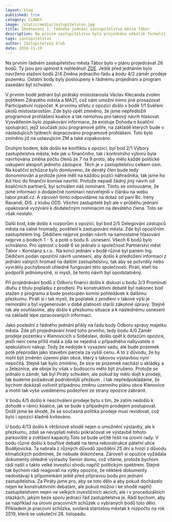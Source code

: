 ```yaml
---
layout: blog
published: true
category: CLANKY
image: /static/media/zastupitelstvo.jpg
title: Zhodnocení 1. řádného jednání zastupitelstva města Tábor
description: Na prvním zastupitelstvu bylo projednáno několik formalit, ustavení finančního a kontrolního výboru, ale i některé majetkové záležistosti. Opozice si nenechala ujít příležitost k útokům.
tags: zastupitelstvo
author: Zastupitelský klub
date: 2018-11-19
---
```


Na prvním řádném zastupitelstvu města Tábor bylo v plánu projednávat 26 bodů. Ty jsou pro úplnost k nahlédnutí [ZDE](http://taborcz.eu/assets/File.ashx?id_org=16470&id_dokumenty=61765).
Ještě před jednáním bylo navrženo stažení bodů 2/4 Změna jednacího řádu a bodu 4/2 záměr prodeje pozemku.
Ostatní body byly postoupeny k řádnému projednání a program zasedání byl schválen.

V prvním bodě jednání byl pirátský místostarosta Václav Klecanda zvolen politikem Zdravého města a MA21, což nám umožní mimo jiné prosazovat Participativní rozpočet.
K prvnímu střetu z opozicí došlo v bodě 1/1 Svěření úkolů místostarostům.
Zde bylo opět zmíněno, že jsme nepředložili programové prohlášení koalice a tak nemohou pro takový návrh hlasovat.
Vysvětlením bylo zopakování informace, že existuje Dohoda o koaliční spolupráci,
jejíž součástí jsou programové pilíře,
na základě kterých bude v následujících týdnech dopracováno programové prohlášení.
Toto bylo zmíněno již na ustavujícím ZM a také zopakováno.

Druhým bodem, kde došlo ke konfliktu s opozicí, byl bod 2/1 Výbory zastupitelstva města,
kde jak u finančního, tak i kontrolního výboru byla navrhována změna počtu členů ze 7 na 9 proto,
aby mělo každé politické uskupení alespoň jednoho zástupce.
Těch je v zastupitelstvu celkem osm. Na koaliční schůzce bylo domluveno, že devátý člen bude tedy donominován a protože jsme měli na každou pozici náhradníka, tak jsme ho Ad Hoc do finanční komise navrhli. Protože nepadl žádný jiný návrh od koaličních partnerů, byl schválen náš nominant.
Tímto se omlouváme, že jsme informaci o dodatečné nominaci nezveřejnili v článku na webu tabor.pirati.cz.
A zároveň tímto odpovídáme na dotaz od paní Bc. Ireny Ravandi, DiS. z klubu ODS.
Všichni zastupitelé byli ale v průběhu jednání opakovaně vyzýváni k dodatečným nominacím
na devátého člena.
Toto se však nestalo.

Další bod, kde došlo k rozporům s opozicí, byl bod 2/5 Delegování zástupců města na valné hromady, pověření k zastupování města. Zde byl opozičním zastupitelem Ing. Dědičem nejprve podán návrh na samostatné hlasování nejprve o bodech 1 - 5. a poté o bodu 6. usnesení. Všech 6 bodů bylo schváleno. Pro úplnost v bodě 6 se jednalo o společnost Partnerství měst Tábor – Konstanz s.r.o.. Na konci jednání v bodě různé byl panem Ing. Dědičem podán opoziční návrh usnesení, aby došlo k předložení informací z jednání valných hromad na dalším zastupitelstvu, tak aby se potvrdily nebo vyvrátily pochybnosti ohledně fungování této společnosti.
Piráti, kteří ho podpořili jednomyslně, si myslí, že tento návrh byl opodstatněný.

Při projednávání bodů z Odboru financí došlo k diskuzi u bodu 3/3 Prominutí dluhu z titulu poplatku z prodlení. Po konstruktivní debatě byl nakonec bod stažen z programu a bude postoupen komisi pohledávek k dalšímu přezkumu. Piráti si i tak myslí, že poplatek z prodlení v takové výši je nemorální a byl vygenerován v době platnosti starší zákonné úpravy. Stejně tak ale souhlasíme, aby došlo k přezkumu situace a k následnému usnesení na základě lépe zpracovaných informací.

Jako poslední z řádného jednání přišly na řadu body Odboru správy majetku města.
Zde při projednávání hned toho prvního, tedy bodu 4/0 Záměr prodeje pozemku v Klenovicích u Soběslavi, došlo opět k dotazům opozice, jestli není cena příliš malá a zda se nejedná u případného nabyvatele o spekulativní nákup.
Tedy že nedojde k vysazení sadu, ale bude pozemek poté přeprodán jako stavební parcela za vyšší cenu.
A to z důvodu, že by mohl být změněn územní plán obce, který s takovou výstavbou nyní nepočítá.
Stejně tak bylo zmíněno, že sice se pozemek nachází u skládky a u železnice, ale oboje by však v budoucnu mělo být zrušeno. Protože se jednalo o záměr, tak byl Piráty schválen, ale pokud by mělo dojít k prodeji, tak budeme požadovat podrobnější přezkum . I tak nepředpokládáme, že bychom dokázali ovlivnit případnou změnu územního plánu obce Klenovice a mohli tak výše uvedenému podezření ze strany opozice zabránit.

V bodu 4/5 došlo k neschválení prodeje bytu s tím, že zatím nedošlo k dohodě v rámci koalice, jak se bude s případným prodejem postupovat. Došli jsme ke shodě, že se současná politika prodeje musí revidovat, což bylo i opozicí kladně kvitováno.

U bodu 4/13 došlo k většinové shodě nejen o umožnění výstavby, ale k přezkumu, zdali se nevyplatí městu pokračovat ve výstavbě tohoto parkoviště  a zvětšení kapacity.Toto se bude určitě řešit na úrovni rady.
V bodu různé došlo k bouřlivé debatě na téma rekonstrukce páteřní ulice Budějovická.
Ta nabrala z různých důvodů zpoždění 25 dní a hrozí z důvodu klimatických podmínek, že nebude dokončena.
Zároveň si opozice vyžádala dokumenty ohledně výstavby Senior domu, což vítáme, protože bychom rádi našli v takto velké investici shodu napříč politickým spektrem.
Stejně tak bychom rádi reagovali na výtky opozice, že některé dokumenty nedostávají k připomínkám ještě před přípravou bodu pro jednání zastupitelstva.
Za Piráty jsme pro, aby se toto dělo a aby pokud docházelo nejen ke konstruktivním debatám, ale pokud možno i ke shodě napříč zastupitelstvem nejen ve velkých investičních akcích,
ale i v procedurálních otázkách, jakým beze sporu jednací řád zastupitelstva je.
Rádi bychom, aby se například na úrovni pracovních schůzek u vybraných bodů toto dělo.
Příkladem je pracovní schůzka, svolaná starostou městak k rozpočtu na rok 2019, která se uskuteční 28. listopadu.
